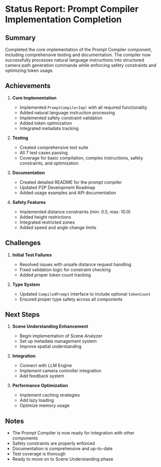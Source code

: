 # Status Report: Prompt Compiler Implementation Completion

## Summary
Completed the core implementation of the Prompt Compiler component, including comprehensive testing and documentation. The compiler now successfully processes natural language instructions into structured camera path generation commands while enforcing safety constraints and optimizing token usage.

## Achievements
1. **Core Implementation**
   - Implemented `PromptCompilerImpl` with all required functionality
   - Added natural language instruction processing
   - Implemented safety constraint validation
   - Added token optimization
   - Integrated metadata tracking

2. **Testing**
   - Created comprehensive test suite
   - All 7 test cases passing
   - Coverage for basic compilation, complex instructions, safety constraints, and optimization

3. **Documentation**
   - Created detailed README for the prompt compiler
   - Updated P2P Development Roadmap
   - Added usage examples and API documentation

4. **Safety Features**
   - Implemented distance constraints (min: 0.5, max: 10.0)
   - Added height restrictions
   - Integrated restricted zones
   - Added speed and angle change limits

## Challenges
1. **Initial Test Failures**
   - Resolved issues with unsafe distance request handling
   - Fixed validation logic for constraint checking
   - Added proper token count tracking

2. **Type System**
   - Updated `CompiledPrompt` interface to include optional `tokenCount`
   - Ensured proper type safety across all components

## Next Steps
1. **Scene Understanding Enhancement**
   - Begin implementation of Scene Analyzer
   - Set up metadata management system
   - Improve spatial understanding

2. **Integration**
   - Connect with LLM Engine
   - Implement camera controller integration
   - Add feedback system

3. **Performance Optimization**
   - Implement caching strategies
   - Add lazy loading
   - Optimize memory usage

## Notes
- The Prompt Compiler is now ready for integration with other components
- Safety constraints are properly enforced
- Documentation is comprehensive and up-to-date
- Test coverage is thorough
- Ready to move on to Scene Understanding phase 